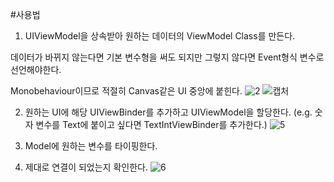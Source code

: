 #사용법

1. UIViewModel을 상속받아 원하는 데이터의 ViewModel Class를 만든다. 

데이터가 바뀌지 않는다면 기본 변수형을 써도 되지만 그렇지 않다면 Event형식 변수로 선언해야한다. 

Monobehaviour이므로 적절히 Canvas같은 UI 중앙에 붙힌다.
![2](https://user-images.githubusercontent.com/65099451/107627046-0b98d800-6ca2-11eb-99d0-d34f431bf7bf.PNG)
![캡처](https://user-images.githubusercontent.com/65099451/107626924-da200c80-6ca1-11eb-8947-62e17fbc975c.PNG)

2. 원하는 UI에 해당 UIViewBinder를 추가하고 UIViewModel을 할당한다. (e.g. 숫자 변수를 Text에 붙이고 싶다면 TextIntViewBinder를 추가한다.)
![5](https://user-images.githubusercontent.com/65099451/107627202-4f8bdd00-6ca2-11eb-9f24-42462bc9f710.PNG)

3. Model에 원하는 변수를 타이핑한다.

4. 제대로 연결이 되었는지 확인한다.
![6](https://user-images.githubusercontent.com/65099451/107627229-561a5480-6ca2-11eb-91f1-b5fc99d5b700.PNG)
